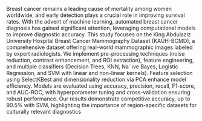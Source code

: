 Breast cancer remains a leading cause of mortality among women worldwide, and early
detection plays a crucial role in improving survival rates. With the advent of machine
learning, automated breast cancer diagnosis has gained significant attention, leveraging
computational models to improve diagnostic accuracy. This study focuses on the King
Abdulaziz University Hospital Breast Cancer Mammography Dataset (KAUH-BCMD), a
comprehensive dataset offering real-world mammographic images labeled by expert
radiologists. We implement pre-processing techniques (noise reduction, contrast
enhancement, and ROI extraction), feature engineering, and multiple classifiers (Decision
Trees, KNN, Na¨ıve Bayes, Logistic Regression, and SVM with linear and non-linear
kernels). Feature selection using SelectKBest and dimensionality reduction via PCA
enhance model efficiency. Models are evaluated using accuracy, precision, recall, F1-score,
and AUC-ROC, with hyperparameter tuning and cross-validation ensuring robust
performance. Our results demonstrate competitive accuracy, up to 90.5% with SVM,
highlighting the importance of region-specific datasets for culturally relevant diagnostics

